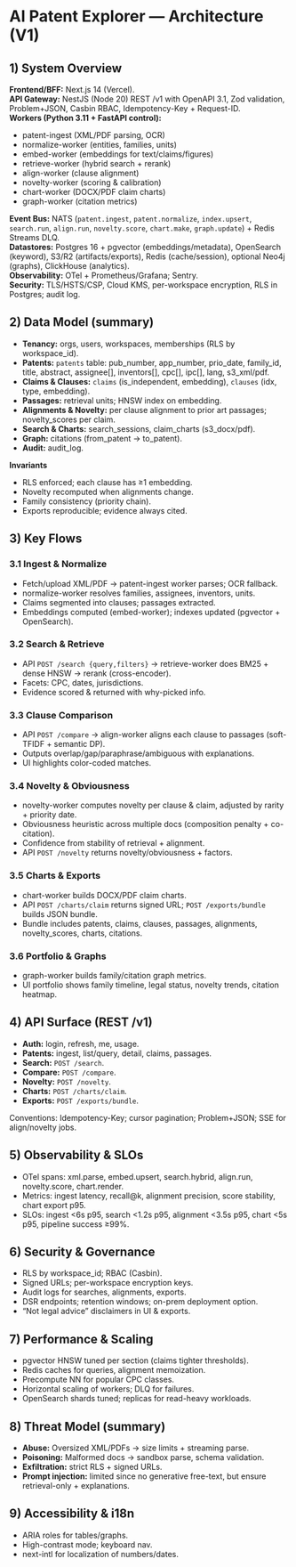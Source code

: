 # AI Patent Explorer — Architecture (V1)

## 1) System Overview
**Frontend/BFF:** Next.js 14 (Vercel).  
**API Gateway:** NestJS (Node 20) REST /v1 with OpenAPI 3.1, Zod validation, Problem+JSON, Casbin RBAC, Idempotency-Key + Request-ID.  
**Workers (Python 3.11 + FastAPI control):**
- patent-ingest (XML/PDF parsing, OCR)
- normalize-worker (entities, families, units)
- embed-worker (embeddings for text/claims/figures)
- retrieve-worker (hybrid search + rerank)
- align-worker (clause alignment)
- novelty-worker (scoring & calibration)
- chart-worker (DOCX/PDF claim charts)
- graph-worker (citation metrics)

**Event Bus:** NATS (`patent.ingest`, `patent.normalize`, `index.upsert`, `search.run`, `align.run`, `novelty.score`, `chart.make`, `graph.update`) + Redis Streams DLQ.  
**Datastores:** Postgres 16 + pgvector (embeddings/metadata), OpenSearch (keyword), S3/R2 (artifacts/exports), Redis (cache/session), optional Neo4j (graphs), ClickHouse (analytics).  
**Observability:** OTel + Prometheus/Grafana; Sentry.  
**Security:** TLS/HSTS/CSP, Cloud KMS, per-workspace encryption, RLS in Postgres; audit log.  

## 2) Data Model (summary)
- **Tenancy:** orgs, users, workspaces, memberships (RLS by workspace_id).  
- **Patents:** `patents` table: pub_number, app_number, prio_date, family_id, title, abstract, assignee[], inventors[], cpc[], ipc[], lang, s3_xml/pdf.  
- **Claims & Clauses:** `claims` (is_independent, embedding), `clauses` (idx, type, embedding).  
- **Passages:** retrieval units; HNSW index on embedding.  
- **Alignments & Novelty:** per clause alignment to prior art passages; novelty_scores per claim.  
- **Search & Charts:** search_sessions, claim_charts (s3_docx/pdf).  
- **Graph:** citations (from_patent → to_patent).  
- **Audit:** audit_log.  

**Invariants**
- RLS enforced; each clause has ≥1 embedding.  
- Novelty recomputed when alignments change.  
- Family consistency (priority chain).  
- Exports reproducible; evidence always cited.

## 3) Key Flows

### 3.1 Ingest & Normalize
- Fetch/upload XML/PDF → patent-ingest worker parses; OCR fallback.  
- normalize-worker resolves families, assignees, inventors, units.  
- Claims segmented into clauses; passages extracted.  
- Embeddings computed (embed-worker); indexes updated (pgvector + OpenSearch).

### 3.2 Search & Retrieve
- API `POST /search {query,filters}` → retrieve-worker does BM25 + dense HNSW → rerank (cross-encoder).  
- Facets: CPC, dates, jurisdictions.  
- Evidence scored & returned with why-picked info.

### 3.3 Clause Comparison
- API `POST /compare` → align-worker aligns each clause to passages (soft-TFIDF + semantic DP).  
- Outputs overlap/gap/paraphrase/ambiguous with explanations.  
- UI highlights color-coded matches.

### 3.4 Novelty & Obviousness
- novelty-worker computes novelty per clause & claim, adjusted by rarity + priority date.  
- Obviousness heuristic across multiple docs (composition penalty + co-citation).  
- Confidence from stability of retrieval + alignment.  
- API `POST /novelty` returns novelty/obviousness + factors.

### 3.5 Charts & Exports
- chart-worker builds DOCX/PDF claim charts.  
- API `POST /charts/claim` returns signed URL; `POST /exports/bundle` builds JSON bundle.  
- Bundle includes patents, claims, clauses, passages, alignments, novelty_scores, charts, citations.

### 3.6 Portfolio & Graphs
- graph-worker builds family/citation graph metrics.  
- UI portfolio shows family timeline, legal status, novelty trends, citation heatmap.

## 4) API Surface (REST /v1)
- **Auth:** login, refresh, me, usage.  
- **Patents:** ingest, list/query, detail, claims, passages.  
- **Search:** `POST /search`.  
- **Compare:** `POST /compare`.  
- **Novelty:** `POST /novelty`.  
- **Charts:** `POST /charts/claim`.  
- **Exports:** `POST /exports/bundle`.  

Conventions: Idempotency-Key; cursor pagination; Problem+JSON; SSE for align/novelty jobs.

## 5) Observability & SLOs
- OTel spans: xml.parse, embed.upsert, search.hybrid, align.run, novelty.score, chart.render.  
- Metrics: ingest latency, recall@k, alignment precision, score stability, chart export p95.  
- SLOs: ingest <6s p95, search <1.2s p95, alignment <3.5s p95, chart <5s p95, pipeline success ≥99%.

## 6) Security & Governance
- RLS by workspace_id; RBAC (Casbin).  
- Signed URLs; per-workspace encryption keys.  
- Audit logs for searches, alignments, exports.  
- DSR endpoints; retention windows; on-prem deployment option.  
- “Not legal advice” disclaimers in UI & exports.

## 7) Performance & Scaling
- pgvector HNSW tuned per section (claims tighter thresholds).  
- Redis caches for queries, alignment memoization.  
- Precompute NN for popular CPC classes.  
- Horizontal scaling of workers; DLQ for failures.  
- OpenSearch shards tuned; replicas for read-heavy workloads.

## 8) Threat Model (summary)
- **Abuse:** Oversized XML/PDFs → size limits + streaming parse.  
- **Poisoning:** Malformed docs → sandbox parse, schema validation.  
- **Exfiltration:** strict RLS + signed URLs.  
- **Prompt injection:** limited since no generative free-text, but ensure retrieval-only + explanations.  

## 9) Accessibility & i18n
- ARIA roles for tables/graphs.  
- High-contrast mode; keyboard nav.  
- next-intl for localization of numbers/dates.